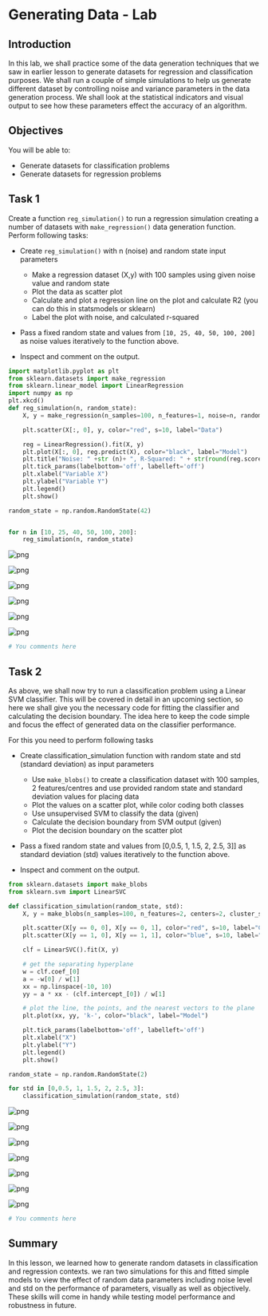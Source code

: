 
# Generating Data - Lab

## Introduction

In this lab, we shall practice some of the data generation techniques that we saw in earlier lesson to generate datasets for regression and classification purposes. We shall run a couple of simple simulations to help us generate different dataset by controlling noise and variance parameters in the data generation process. We shall look at the statistical indicators and visual output to see how these parameters effect the accuracy of an algorithm. 

## Objectives
You will be able to:

- Generate datasets for classification problems
- Generate datasets for regression problems

## Task 1

Create a function `reg_simulation()` to run a regression simulation creating a number of datasets with `make_regression()` data generation function. Perform following tasks:

* Create `reg_simulation()` with n (noise) and random state input parameters
    * Make a regression dataset (X,y) with 100 samples using  given noise value and random state
    * Plot the data as scatter plot 
    * Calculate and plot a regression line on the plot and calculate R2 (you can do this in statsmodels or sklearn)
    * Label the plot with noise, and calculated r-squared
    
* Pass a fixed random state and values from `[10, 25, 40, 50, 100, 200]` as noise values iteratively to the function above. 
* Inspect and comment on the output.


```python
import matplotlib.pyplot as plt
from sklearn.datasets import make_regression
from sklearn.linear_model import LinearRegression
import numpy as np
plt.xkcd()
def reg_simulation(n, random_state):
    X, y = make_regression(n_samples=100, n_features=1, noise=n, random_state=random_state)

    plt.scatter(X[:, 0], y, color="red", s=10, label="Data")

    reg = LinearRegression().fit(X, y)
    plt.plot(X[:, 0], reg.predict(X), color="black", label="Model")
    plt.title("Noise: " +str (n)+ ", R-Squared: " + str(round(reg.score(X,y), 2)))
    plt.tick_params(labelbottom='off', labelleft='off')
    plt.xlabel("Variable X")
    plt.ylabel("Variable Y")
    plt.legend()
    plt.show()

random_state = np.random.RandomState(42)


for n in [10, 25, 40, 50, 100, 200]:
    reg_simulation(n, random_state)
```


![png](index_files/index_3_0.png)



![png](index_files/index_3_1.png)



![png](index_files/index_3_2.png)



![png](index_files/index_3_3.png)



![png](index_files/index_3_4.png)



![png](index_files/index_3_5.png)



```python
# You comments here 
```

## Task 2

As above, we shall now try to run a classification problem using a Linear SVM classifier. This will be covered in detail in an upcoming section, so here we shall give you the necessary code for fitting the classifier and calculating the decision boundary. The idea here to keep the code simple and focus the effect of generated data on the classifier performance. 

For this you need to perform following tasks 
* Create classification_simulation function with random state and std (standard deviation) as input parameters
    * Use `make_blobs()` to create a classification dataset with 100 samples, 2 features/centres and use provided random state and standard deviation values for placing data
    * Plot the values on a scatter plot, while color coding both classes
    * Use unsupervised SVM to classify the data (given)
    * Calculate the decision boundary from SVM output (given)
    * Plot the decision boundary on the scatter plot
   
* Pass a fixed random state and values from [0,0.5, 1, 1.5, 2, 2.5, 3]] as standard deviation (std) values iteratively to the function above.

* Inspect and comment on the output.



```python
from sklearn.datasets import make_blobs
from sklearn.svm import LinearSVC

def classification_simulation(random_state, std):
    X, y = make_blobs(n_samples=100, n_features=2, centers=2, cluster_std=std, random_state=random_state)

    plt.scatter(X[y == 0, 0], X[y == 0, 1], color="red", s=10, label="Class A")
    plt.scatter(X[y == 1, 0], X[y == 1, 1], color="blue", s=10, label="Class B")

    clf = LinearSVC().fit(X, y)

    # get the separating hyperplane
    w = clf.coef_[0]
    a = -w[0] / w[1]
    xx = np.linspace(-10, 10)
    yy = a * xx - (clf.intercept_[0]) / w[1]

    # plot the line, the points, and the nearest vectors to the plane
    plt.plot(xx, yy, 'k-', color="black", label="Model")

    plt.tick_params(labelbottom='off', labelleft='off')
    plt.xlabel("X")
    plt.ylabel("Y")
    plt.legend()
    plt.show()

random_state = np.random.RandomState(2)

for std in [0,0.5, 1, 1.5, 2, 2.5, 3]:
    classification_simulation(random_state, std)


```


![png](index_files/index_6_0.png)



![png](index_files/index_6_1.png)



![png](index_files/index_6_2.png)



![png](index_files/index_6_3.png)



![png](index_files/index_6_4.png)



![png](index_files/index_6_5.png)



![png](index_files/index_6_6.png)



```python
# You comments here 
```

## Summary 

In this lesson, we learned how to generate random datasets in classification and regression contexts. we ran two simulations for this and fitted simple models to view the effect of random data parameters including noise level and std on the performance of parameters, visually as well as objectively. These skills will come in handy while testing model performance and robustness in future. 
